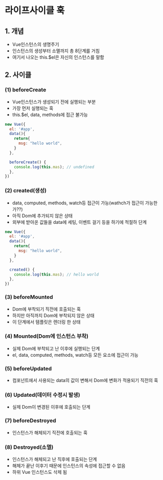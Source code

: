 # 라이프사이클 훅
## 1. 개념
* Vue인스턴스의 생명주기
* 인스턴스의 생성부터 소멸까지 총 8단계를 거침
* 여기서 나오는 this.$el은 자신의 인스턴스를 말함

## 2. 사이클
### (1) beforeCreate
* Vue인스턴스가 생성되기 전에 실행되는 부분
* 가장 먼저 실행되는 훅
* this.$el, data, methods에 접근 불가능

```js
new Vue({
  el: '#app',
  data(){
    return{
      msg: "hello world",
    }
  },

  beforeCreate() {
    console.log(this.mas); // undefined
  },
})
```
### (2) created(생성)
* data, computed, methods, watch등 접근이 가능(wathch가 접근이 가능한가??)
* 아직 Dom에 추가되지 않은 상태
* 외부에 받아온 값들을 data에 세팅, 이벤트 걸기 등을 하기에 적절하 단계
```js
new Vue({
  el: '#app',
  data(){
    return{
      msg: "hello world",
    }
  },

  created() {
    console.log(this.mas); // hello world
  },
})
```
### (3) beforeMounted
* Dom에 부착되기 직전에 호출되는 훅
* 하지만 아직까지 Dom에 부착되지 않은 상태
* 이 단계에서 템플릿은 렌더링 한 상태

### (4) Mounted(Dom에 인스턴스 부착)
* 실제 Dom에 부착되고 난 이후에 실행되는 단계
* el, data, computed, methods, watch등 모든 요소에 접근이 가능

### (5) beforeUpdated
* 컴포넌트에서 사용되는 data의 값이 변해서 Dom에 변화가 적용되기 직전의 훅

### (6) Updated(데이터 수정시 발생)
* 실제 Dom이 변경된 이후에 호출되는 단계

### (7) beforeDestroyed
* 인스턴스가 해체되기 직전에 호출되는 훅

### (8) Destroyed(소멸)
* 인스턴스가 해체되고 난 직후에 호출되는 단계
* 해체가 끝난 이후기 때문에 인스턴스의 속성에 접근할 수 없음
* 하위 Vue 인스턴스도 삭제 됨

